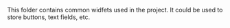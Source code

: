 This folder contains common widfets used in the project. It could be used to store buttons, text fields, etc.